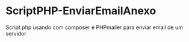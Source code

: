 # ScriptPHP-EnviarEmailAnexo
Script php usando com  composer e PHPmailer para enviar email de um servidor

